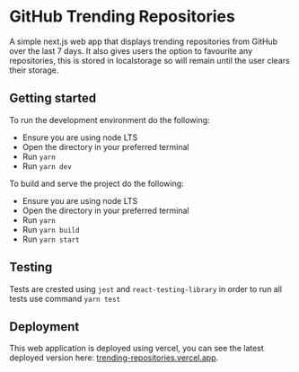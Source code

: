 # GitHub Trending Repositories

A simple next.js web app that displays trending repositories from GitHub over the last 7 days. It also gives users the option to favourite any repositories, this is stored in localstorage so will remain until the user clears their storage.

## Getting started

To run the development environment do the following:

- Ensure you are using node LTS     
- Open the directory in your preferred terminal
- Run `yarn`
- Run `yarn dev`

To build and serve the project do the following:

- Ensure you are using node LTS     
- Open the directory in your preferred terminal
- Run `yarn`
- Run `yarn build`
- Run `yarn start`

## Testing

Tests are crested using `jest` and `react-testing-library` in order to run all tests use command `yarn test`



## Deployment

This web application is deployed using vercel, you can see the latest deployed version here: [trending-repositories.vercel.app](https://trending-repositories.vercel.app/).